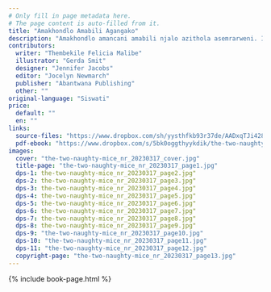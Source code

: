 ```yaml
---
# Only fill in page metadata here.
# The page content is auto-filled from it.
title: "Amakhondlo Amabili Agangako"
description: "Amakhondlo amancani amabili njalo azithola asemrarweni. Ingabe azokwenza ini okulandelako?"
contributors:
  writer: "Thembekile Felicia Malibe"
  illustrator: "Gerda Smit"
  designer: "Jennifer Jacobs"
  editor: "Jocelyn Newmarch"
  publisher: "Abantwana Publishing"
  other: ""
original-language: "Siswati"
price:
  default: ""
  en: ""
links:
  source-files: "https://www.dropbox.com/sh/yysthfkb93r37de/AADxqTJi4285WTKWpWRua0Pda?dl=0"
  pdf-ebook: "https://www.dropbox.com/s/5bk0oggthyykdik/the-two-naughty-mice_nr_20230317.pdf?dl=0"
images:
  cover: "the-two-naughty-mice_nr_20230317_cover.jpg"
  title-page: "the-two-naughty-mice_nr_20230317_page1.jpg"
  dps-1: the-two-naughty-mice_nr_20230317_page2.jpg"
  dps-2: the-two-naughty-mice_nr_20230317_page3.jpg"
  dps-3: the-two-naughty-mice_nr_20230317_page4.jpg"
  dps-4: the-two-naughty-mice_nr_20230317_page5.jpg"
  dps-5: the-two-naughty-mice_nr_20230317_page6.jpg"
  dps-6: the-two-naughty-mice_nr_20230317_page7.jpg"
  dps-7: the-two-naughty-mice_nr_20230317_page8.jpg"
  dps-8: the-two-naughty-mice_nr_20230317_page9.jpg"
  dps-9: "the-two-naughty-mice_nr_20230317_page10.jpg"
  dps-10: "the-two-naughty-mice_nr_20230317_page11.jpg"
  dps-11: "the-two-naughty-mice_nr_20230317_page12.jpg"
  copyright-page: "the-two-naughty-mice_nr_20230317_page13.jpg"
---
```


{% include book-page.html %}

